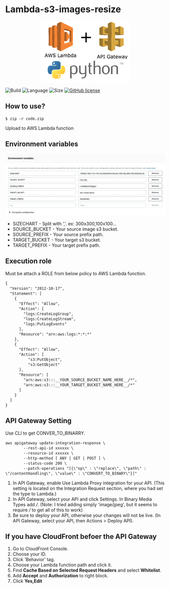 # Lambda-s3-images-resize

<!-- English | [繁體中文](./README.zh-TW.md) -->

<p align="center">
  <a href="#">
    <img src="./logo.png">
  </a>
</p>

![Build](https://img.shields.io/badge/Build-success-green)
![Language](https://img.shields.io/badge/python-3.6-blue)
![Size](https://img.shields.io/badge/size-5.5MB-lightgrey)
[![GitHub license](https://img.shields.io/github/license/Naereen/StrapDown.js.svg)](https://github.com/Naereen/StrapDown.js/blob/master/LICENSE)

## How to use?
```
$ zip -r code.zip
```
Upload to AWS Lambda function

## Environment variables
![Environment variables](./Environment.jpg)
 - SIZECHART - Split with ','. ex: 300x300,100x100...
 - SOURCE_BUCKET - Your source image s3 bucket.
 - SOURCE_PREFIX - Your source prefix path.
 - TARGET_BUCKET - Your target s3 bucket.
 - TARGET_PREFIX - Your target prefix path.

## Execution role
Must be attach a ROLE from below policy to AWS Lambda function.
```
{
  "Version": "2012-10-17",
  "Statement": [
    {
      "Effect": "Allow",
      "Action": [
        "logs:CreateLogGroup",
        "logs:CreateLogStream",
        "logs:PutLogEvents"
      ],
      "Resource": "arn:aws:logs:*:*:*"
    },
    {
      "Effect": "Allow",
      "Action": [
          "s3:PutObject",
          "s3:GetObject"
      ],
      "Resource": [
        "arn:aws:s3:::__YOUR_SOURCE_BUCKET_NAME_HERE__/*",
        "arn:aws:s3:::__YOUR_TARGET_BUCKET_NAME_HERE__/*"
      ]
    }
  ]
}
```

## API Gateway Setting

Use CLI to get CONVER_TO_BINARRY.
```
aws apigateway update-integration-response \
        --rest-api-id xxxxxx \
        --resource-id xxxxxx \
        --http-method [ ANY | GET | POST ] \
        --status-code 200 \
        --patch-operations "[{\"op\" : \"replace\", \"path\" : \"/contentHandling\", \"value\" : \"CONVERT_TO_BINARY\"}]"
```
  1. In API Gateway, enable Use Lambda Proxy integration for your API. (This setting is located on the Integration Request section, where you had set the type to Lambda.)
  2. In API Gateway, select your API and click Settings. In Binary Media Types add */*. (Note: I tried adding simply 'image/jpeg', but it seems to require */* to get all of this to work)
  3. Be sure to deploy your API, otherwise your changes will not be live. (In API Gateway, select your API, then Actions > Deploy API).

## If you have CloudFront befoer the API Gateway

  1. Go to CloudFront Console.
  2. Choose your ID.
  3. Click 'Behavior' tag.
  4. Choose your Lambda function path and click it.
  5. Find **Cache Based on Selected Request Headers** and select **Whitelist**.
  6. Add **Accept** and **Authorization** to right block.
  7. Click **Yes,Edit**
